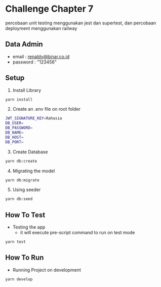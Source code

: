 # Challenge Chapter 7
percobaan unit testing menggunakan jest dan supertest, dan percobaan deployment menggunakan railway
## Data Admin

-   email : renaldy@binar.co.id
-   password : "123456"

## Setup

1. Install Library

```bash
yarn install
```

2. Create an .env file on root folder

```bash
JWT_SIGNATURE_KEY=Rahasia
DB_USER=
DB_PASSWORD=
DB_NAME=
DB_HOST=
DB_PORT=
```

3. Create Database

```bash
yarn db:create
```

4. Migrating the model

```bash
yarn db:migrate
```

5. Using seeder

```bash
yarn db:seed
```

## How To Test

-   Testing the app
    -   it will execute pre-script command to run on test mode

```bash
yarn test
```

## How To Run

-   Running Project on development

```bash
yarn develop
```